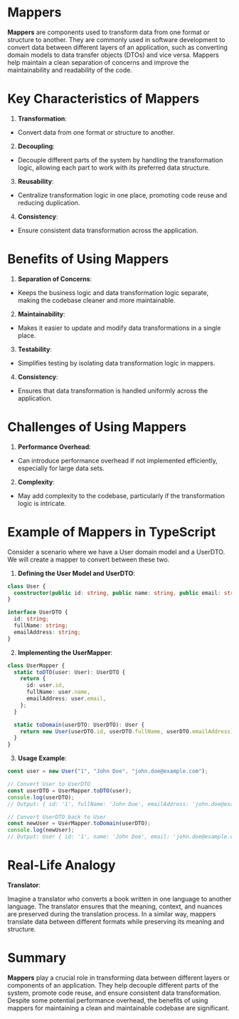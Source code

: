 # Mappers

**Mappers** are components used to transform data from one format or structure to another. They are commonly used in software development to convert data between different layers of an application, such as converting domain models to data transfer objects (DTOs) and vice versa. Mappers help maintain a clean separation of concerns and improve the maintainability and readability of the code.

# Key Characteristics of Mappers

1. **Transformation**:

- Convert data from one format or structure to another.

2. **Decoupling**:

- Decouple different parts of the system by handling the transformation logic, allowing each part to work with its preferred data structure.

3. **Reusability**:

- Centralize transformation logic in one place, promoting code reuse and reducing duplication.

4. **Consistency**:

- Ensure consistent data transformation across the application.

# Benefits of Using Mappers

1. **Separation of Concerns**:

- Keeps the business logic and data transformation logic separate, making the codebase cleaner and more maintainable.

2. **Maintainability**:

- Makes it easier to update and modify data transformations in a single place.

3. **Testability**:

- Simplifies testing by isolating data transformation logic in mappers.

4. **Consistency**:

- Ensures that data transformation is handled uniformly across the application.

# Challenges of Using Mappers

1. **Performance Overhead**:

- Can introduce performance overhead if not implemented efficiently, especially for large data sets.

2. **Complexity**:

- May add complexity to the codebase, particularly if the transformation logic is intricate.

# Example of Mappers in TypeScript

Consider a scenario where we have a User domain model and a UserDTO. We will create a mapper to convert between these two.

1. **Defining the User Model and UserDTO**:

```typescript
class User {
  constructor(public id: string, public name: string, public email: string) {}
}

interface UserDTO {
  id: string;
  fullName: string;
  emailAddress: string;
}
```

2. **Implementing the UserMapper**:

```typescript
class UserMapper {
  static toDTO(user: User): UserDTO {
    return {
      id: user.id,
      fullName: user.name,
      emailAddress: user.email,
    };
  }

  static toDomain(userDTO: UserDTO): User {
    return new User(userDTO.id, userDTO.fullName, userDTO.emailAddress);
  }
}
```

3. **Usage Example**:

```typescript
const user = new User("1", "John Doe", "john.doe@example.com");

// Convert User to UserDTO
const userDTO = UserMapper.toDTO(user);
console.log(userDTO);
// Output: { id: '1', fullName: 'John Doe', emailAddress: 'john.doe@example.com' }

// Convert UserDTO back to User
const newUser = UserMapper.toDomain(userDTO);
console.log(newUser);
// Output: User { id: '1', name: 'John Doe', email: 'john.doe@example.com' }
```

# Real-Life Analogy

**Translator**:

Imagine a translator who converts a book written in one language to another language. The translator ensures that the meaning, context, and nuances are preserved during the translation process. In a similar way, mappers translate data between different formats while preserving its meaning and structure.

# Summary

**Mappers** play a crucial role in transforming data between different layers or components of an application. They help decouple different parts of the system, promote code reuse, and ensure consistent data transformation. Despite some potential performance overhead, the benefits of using mappers for maintaining a clean and maintainable codebase are significant.
